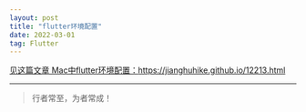 ```yaml
---
layout: post
title: "flutter环境配置"
date: 2022-03-01
tag: Flutter
---
```


<a href="https://jianghuhike.github.io/12213.html">见这篇文章 Mac中flutter环境配置：https://jianghuhike.github.io/12213.html</a>


----------
>  行者常至，为者常成！


